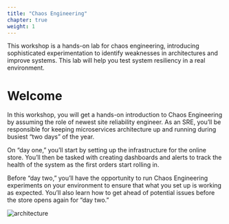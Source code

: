 ```yaml
---
title: "Chaos Engineering"
chapter: true
weight: 1
---
```


This workshop is a hands-on lab for chaos engineering, introducing sophisticated experimentation to identify weaknesses in architectures and improve systems. This lab will help you test system resiliency in a real environment. 

# Welcome

In this workshop, you will get a hands-on introduction to Chaos Engineering by assuming the role of newest site reliability engineer. As an SRE, you’ll be responsible for keeping microservices architecture up and running during busiest “two days” of the year.

On “day one,” you’ll start by setting up the infrastructure for the online store. You’ll then be tasked with creating dashboards and alerts to track the health of the system as the first orders start rolling in.

Before “day two,” you’ll have the opportunity to run Chaos Engineering experiments on your environment to ensure that what you set up is working as expected. You’ll also learn how to get ahead of potential issues before the store opens again for “day two.”

![architecture](/images/aws-chaos-engineering-workshop-architecture.png)

